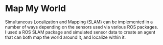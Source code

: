 # Map My World
Simultaneous Localization and Mapping (SLAM) can be implemented in a number of ways depending on the sensors used via various ROS packages. I used a ROS SLAM package and simulated sensor data to create an agent that can both map the world around it, and localize within it.
